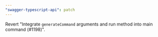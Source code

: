 ```yaml
---
"swagger-typescript-api": patch
---
```


Revert "Integrate `generateCommand` arguments and run method into main command (#1198)".

